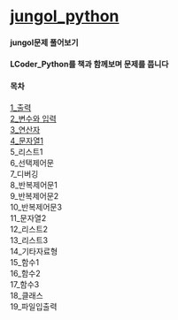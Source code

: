 # [jungol_python](http://jungol.co.kr/bbs/board.php?bo_table=pbank&sca=py)
#### jungol문제 풀어보기
#### LCoder_Python를 책과 함께보며 문제를 풉니다

#### 목차  
[1_출력](https://github.com/chojangg/jungol_python/tree/main/%EC%B6%9C%EB%A0%A5)  
[2_변수와 입력](https://github.com/chojangg/jungol_python/tree/main/%EB%B3%80%EC%88%98%EC%99%80%20%EC%9E%85%EB%A0%A5)  
[3_연산자](https://github.com/chojangg/jungol_python/tree/main/%EC%97%B0%EC%82%B0%EC%9E%90)  
[4_문자열1](https://github.com/chojangg/jungol_python/tree/main/%EB%AC%B8%EC%9E%90%EC%97%B41)  
5_리스트1  
6_선택제어문  
7_디버깅  
8_반복제어문1  
9_반복제어문2  
10_반복제어문3  
11_문자열2  
12_리스트2  
13_리스트3  
14_기타자료형  
15_함수1  
16_함수2  
17_함수3  
18_클래스  
19_파일입출력  
